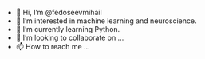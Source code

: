 - 👋 Hi, I’m @fedoseevmihail
- 👀 I’m interested in machine learning and neuroscience.
- 🌱 I’m currently learning Python.
- 💞️ I’m looking to collaborate on ...
- 📫 How to reach me ...

<!---
fedoseevmihail/fedoseevmihail is a ✨ special ✨ repository because its `README.md` (this file) appears on your GitHub profile.
You can click the Preview link to take a look at your changes.
--->
